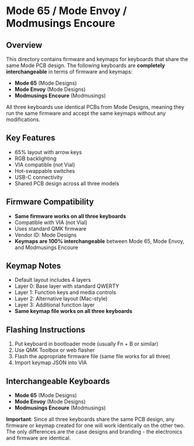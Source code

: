 # Mode 65 / Mode Envoy / Modmusings Encoure

## Overview
This directory contains firmware and keymaps for keyboards that share the same Mode PCB design. The following keyboards are **completely interchangeable** in terms of firmware and keymaps:

- **Mode 65** (Mode Designs)
- **Mode Envoy** (Mode Designs) 
- **Modmusings Encoure** (Modmusings)

All three keyboards use identical PCBs from Mode Designs, meaning they run the same firmware and accept the same keymaps without any modifications.

## Key Features
- 65% layout with arrow keys
- RGB backlighting
- VIA compatible (not Vial)
- Hot-swappable switches
- USB-C connectivity
- Shared PCB design across all three models

## Firmware Compatibility
- **Same firmware works on all three keyboards**
- Compatible with VIA (not Vial)
- Uses standard QMK firmware
- Vendor ID: Mode Designs
- **Keymaps are 100% interchangeable** between Mode 65, Mode Envoy, and Modmusings Encoure

## Keymap Notes
- Default layout includes 4 layers
- Layer 0: Base layer with standard QWERTY
- Layer 1: Function keys and media controls
- Layer 2: Alternative layout (Mac-style)
- Layer 3: Additional function layer
- **Same keymap file works on all three keyboards**

## Flashing Instructions
1. Put keyboard in bootloader mode (usually Fn + B or similar)
2. Use QMK Toolbox or web flasher
3. Flash the appropriate firmware file (same file works for all three)
4. Import keymap JSON into VIA

## Interchangeable Keyboards
- **Mode 65** (Mode Designs)
- **Mode Envoy** (Mode Designs)
- **Modmusings Encoure** (Modmusings)

**Important**: Since all three keyboards share the same PCB design, any firmware or keymap created for one will work identically on the other two. The only differences are the case designs and branding - the electronics and firmware are identical.

